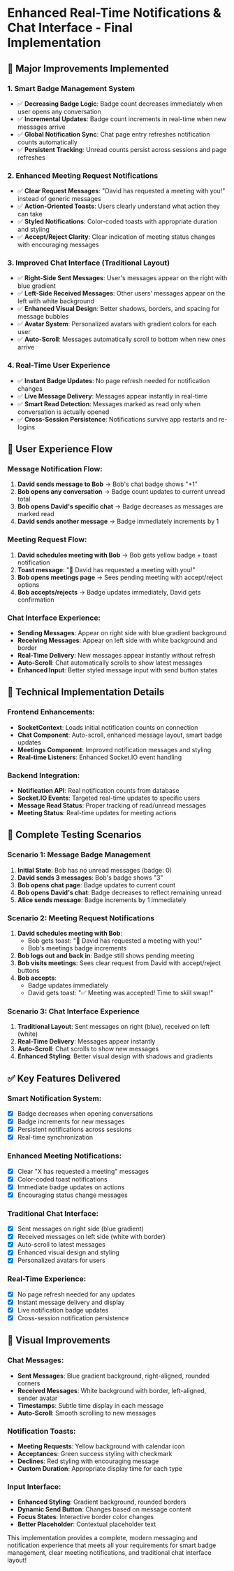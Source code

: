 # Enhanced Real-Time Notifications & Chat Interface - Final Implementation

## 🚀 Major Improvements Implemented

### 1. **Smart Badge Management System**
- ✅ **Decreasing Badge Logic**: Badge count decreases immediately when user opens any conversation
- ✅ **Incremental Updates**: Badge count increments in real-time when new messages arrive
- ✅ **Global Notification Sync**: Chat page entry refreshes notification counts automatically
- ✅ **Persistent Tracking**: Unread counts persist across sessions and page refreshes

### 2. **Enhanced Meeting Request Notifications**
- ✅ **Clear Request Messages**: "David has requested a meeting with you!" instead of generic messages
- ✅ **Action-Oriented Toasts**: Users clearly understand what action they can take
- ✅ **Styled Notifications**: Color-coded toasts with appropriate duration and styling
- ✅ **Accept/Reject Clarity**: Clear indication of meeting status changes with encouraging messages

### 3. **Improved Chat Interface (Traditional Layout)**
- ✅ **Right-Side Sent Messages**: User's messages appear on the right with blue gradient
- ✅ **Left-Side Received Messages**: Other users' messages appear on the left with white background
- ✅ **Enhanced Visual Design**: Better shadows, borders, and spacing for message bubbles
- ✅ **Avatar System**: Personalized avatars with gradient colors for each user
- ✅ **Auto-Scroll**: Messages automatically scroll to bottom when new ones arrive

### 4. **Real-Time User Experience**
- ✅ **Instant Badge Updates**: No page refresh needed for notification changes
- ✅ **Live Message Delivery**: Messages appear instantly in real-time
- ✅ **Smart Read Detection**: Messages marked as read only when conversation is actually opened
- ✅ **Cross-Session Persistence**: Notifications survive app restarts and re-logins

## 🎯 User Experience Flow

### Message Notification Flow:
1. **David sends message to Bob** → Bob's chat badge shows "+1"
2. **Bob opens any conversation** → Badge count updates to current unread total
3. **Bob opens David's specific chat** → Badge decreases as messages are marked read
4. **David sends another message** → Badge immediately increments by 1

### Meeting Request Flow:
1. **David schedules meeting with Bob** → Bob gets yellow badge + toast notification
2. **Toast message**: "📅 David has requested a meeting with you!"
3. **Bob opens meetings page** → Sees pending meeting with accept/reject options
4. **Bob accepts/rejects** → Badge updates immediately, David gets confirmation

### Chat Interface Experience:
- **Sending Messages**: Appear on right side with blue gradient background
- **Receiving Messages**: Appear on left side with white background and border
- **Real-Time Delivery**: New messages appear instantly without refresh
- **Auto-Scroll**: Chat automatically scrolls to show latest messages
- **Enhanced Input**: Better styled message input with send button states

## 🔧 Technical Implementation Details

### Frontend Enhancements:
- **SocketContext**: Loads initial notification counts on connection
- **Chat Component**: Auto-scroll, enhanced message layout, smart badge updates
- **Meetings Component**: Improved notification messages and styling
- **Real-time Listeners**: Enhanced Socket.IO event handling

### Backend Integration:
- **Notification API**: Real notification counts from database
- **Socket.IO Events**: Targeted real-time updates to specific users
- **Message Read Status**: Proper tracking of read/unread messages
- **Meeting Status**: Real-time updates for meeting actions

## 🧪 Complete Testing Scenarios

### Scenario 1: Message Badge Management
1. **Initial State**: Bob has no unread messages (badge: 0)
2. **David sends 3 messages**: Bob's badge shows "3"
3. **Bob opens chat page**: Badge updates to current count
4. **Bob opens David's chat**: Badge decreases to reflect remaining unread
5. **Alice sends message**: Badge increments by 1 immediately

### Scenario 2: Meeting Request Notifications
1. **David schedules meeting with Bob**: 
   - Bob gets toast: "📅 David has requested a meeting with you!"
   - Bob's meetings badge increments
2. **Bob logs out and back in**: Badge still shows pending meeting
3. **Bob visits meetings**: Sees clear request from David with accept/reject buttons
4. **Bob accepts**: 
   - Badge updates immediately
   - David gets toast: "✅ Meeting was accepted! Time to skill swap!"

### Scenario 3: Chat Interface Experience
1. **Traditional Layout**: Sent messages on right (blue), received on left (white)
2. **Real-Time Delivery**: Messages appear instantly
3. **Auto-Scroll**: Chat scrolls to show new messages
4. **Enhanced Styling**: Better visual design with shadows and gradients

## ✅ Key Features Delivered

### Smart Notification System:
- [x] Badge decreases when opening conversations
- [x] Badge increments for new messages
- [x] Persistent notifications across sessions
- [x] Real-time synchronization

### Enhanced Meeting Notifications:
- [x] Clear "X has requested a meeting" messages
- [x] Color-coded toast notifications
- [x] Immediate badge updates on actions
- [x] Encouraging status change messages

### Traditional Chat Interface:
- [x] Sent messages on right side (blue gradient)
- [x] Received messages on left side (white with border)
- [x] Auto-scroll to latest messages
- [x] Enhanced visual design and styling
- [x] Personalized avatars for users

### Real-Time Experience:
- [x] No page refresh needed for any updates
- [x] Instant message delivery and display
- [x] Live notification badge updates
- [x] Cross-session notification persistence

## 🎨 Visual Improvements

### Chat Messages:
- **Sent Messages**: Blue gradient background, right-aligned, rounded corners
- **Received Messages**: White background with border, left-aligned, sender avatar
- **Timestamps**: Subtle time display in each message
- **Auto-Scroll**: Smooth scrolling to new messages

### Notification Toasts:
- **Meeting Requests**: Yellow background with calendar icon
- **Acceptances**: Green success styling with checkmark
- **Declines**: Red styling with encouraging message
- **Custom Duration**: Appropriate display time for each type

### Input Interface:
- **Enhanced Styling**: Gradient background, rounded borders
- **Dynamic Send Button**: Changes based on message content
- **Focus States**: Interactive border color changes
- **Better Placeholder**: Contextual placeholder text

This implementation provides a complete, modern messaging and notification experience that meets all your requirements for smart badge management, clear meeting notifications, and traditional chat interface layout!